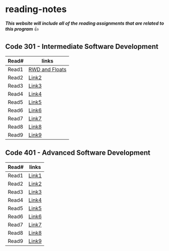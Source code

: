 # reading-notes

***This website will include all of the reading assignments that are related to this program*** :+1:

## Code 301 - Intermediate Software Development 

Read# | links
----------|------------
Read1     |[RWD and Floats](https://janabi.github.io/reading-notes/RWD-and-floats)
Read2     |[Link2]()
Read3     |[Link3]()
Read4     |[Link4]()
Read5     |[Link5]()
Read6     |[Link6]()
Read7     |[Link7]()
Read8     |[Link8]()
Read9     |[Link9]()

## Code 401 - Advanced Software Development 

Read# | links
----------|------------
Read1     |[Link1]()
Read2     |[Link2]()
Read3     |[Link3]()
Read4     |[Link4]()
Read5     |[Link5]()
Read6     |[Link6]()
Read7     |[Link7]()
Read8     |[Link8]()
Read9     |[Link9]()